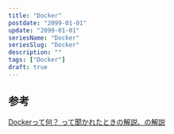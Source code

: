 ```yaml
---
title: "Docker"
postdate: "2099-01-01"
update: "2099-01-01"
seriesName: "Docker"
seriesSlug: "Docker"
description: ""
tags: ["Docker"]
draft: true
---
```


## 参考

[Dockerって何？ って聞かれたときの解説、の解説](https://zenn.dev/koduki/articles/b4cb0551523919)